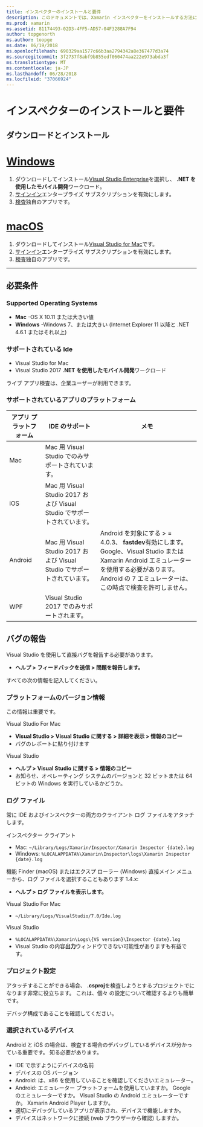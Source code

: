 ```yaml
---
title: インスペクターのインストールと要件
description: このドキュメントでは、Xamarin インスペクターをインストールする方法について説明し、サポートされるオペレーティング システム、Ide、およびアプリのプラットフォームについて説明します。
ms.prod: xamarin
ms.assetid: 81174493-02D3-4FF5-AD57-04F3288A7F94
author: topgenorth
ms.author: toopge
ms.date: 06/19/2018
ms.openlocfilehash: 690329aa1577c66b3aa2794342a8e367477d3a74
ms.sourcegitcommit: 3f2737f8abf9b855edf060474aa222e973abda3f
ms.translationtype: MT
ms.contentlocale: ja-JP
ms.lasthandoff: 06/28/2018
ms.locfileid: "37066924"
---
```

# <a name="inspector-installation-and-requirements"></a>インスペクターのインストールと要件

## <a name="download-and-installation"></a>ダウンロードとインストール

# <a name="windowstabwindows"></a>[Windows](#tab/windows)

1. ダウンロードしてインストール[Visual Studio Enterprise](https://visualstudio.microsoft.com/vs/)を選択し、 **.NET を使用したモバイル開発**ワークロード。
1. [サインイン](https://docs.microsoft.com/visualstudio/ide/signing-in-to-visual-studio)エンタープライズ サブスクリプションを有効にします。
1. [検査](~/tools/inspector/inspect.md)独自のアプリです。

# <a name="macostabmacos"></a>[macOS](#tab/macos)

1. ダウンロードしてインストール[Visual Studio for Mac](https://visualstudio.microsoft.com/vs/mac/)です。
1. [サインイン](https://docs.microsoft.com/visualstudio/mac/activation)エンタープライズ サブスクリプションを有効にします。
1. [検査](~/tools/inspector/inspect.md)独自のアプリです。

-----

## <a name="requirements"></a>必要条件

### <a name="supported-operating-systems"></a>Supported Operating Systems

- **Mac** -OS X 10.11 または大きい値
- **Windows** -Windows 7、または大きい (Internet Explorer 11 以降と .NET 4.6.1 またはそれ以上)

### <a name="supported-ides"></a>サポートされている Ide

- Visual Studio for Mac
- Visual Studio 2017 **.NET を使用したモバイル開発**ワークロード

ライブ アプリ検査は、企業ユーザーが利用できます。

<a name="supported-platforms" />

### <a name="supported-app-platforms"></a>サポートされているアプリのプラットフォーム

|アプリ プラットフォーム|IDE のサポート|メモ|
|--- |--- |--- |
|Mac|Mac 用 Visual Studio でのみサポートされています。|
|iOS|Mac 用 Visual Studio 2017 および Visual Studio でサポートされています。| |
|Android|Mac 用 Visual Studio 2017 および Visual Studio でサポートされています。|Android を対象にする > = 4.0.3、 **fastdev**有効にします。<br />Google、Visual Studio または Xamarin Android エミュレーターを使用する必要があります。 Android の 7 エミュレーターは、この時点で検査を許可しません。|
|WPF|Visual Studio 2017 でのみサポートされます。|

<a name="reporting-bugs" />

## <a name="reporting-bugs"></a>バグの報告

Visual Studio を使用して直接バグを報告する必要があります。

- **ヘルプ > フィードバックを送信 > 問題を報告します。**

すべての次の情報を記入してください。

### <a name="platform-version-information"></a>プラットフォームのバージョン情報

この情報は重要です。

Visual Studio For Mac

- **Visual Studio > Visual Studio に関する > 詳細を表示 > 情報のコピー**
- バグのレポートに貼り付けます

Visual Studio

- **ヘルプ > Visual Studio に関する > 情報のコピー**
- お知らせ、オペレーティング システムのバージョンと 32 ビットまたは 64 ビットの Windows を実行しているかどうか。

### <a name="log-files"></a>ログ ファイル

常に IDE およびインスペクターの両方のクライアント ログ ファイルをアタッチします。

インスペクター クライアント

- Mac: `~/Library/Logs/Xamarin/Inspector/Xamarin Inspector {date}.log`
- Windows: `%LOCALAPPDATA%\Xamarin\Inspector\logs\Xamarin Inspector {date}.log`

機能 Finder (macOS) またはエクスプ ローラー (Windows) 直接メイン メニューから、ログ ファイルを選択することもあります 1.4.x:

- **ヘルプ > ログ ファイルを表示します。**

Visual Studio For Mac

- `~/Library/Logs/VisualStudio/7.0/Ide.log`

Visual Studio

- `%LOCALAPPDATA%\Xamarin\Logs\{VS version}\Inspector {date}.log`
- Visual Studio の内容**出力**ウィンドウできない可能性がありますも有益です。

### <a name="project-settings"></a>プロジェクト設定

アタッチすることができる場合、 **.csproj**を検査しようとするプロジェクトでになります非常に役立ちます。 これは、個々 の設定について確認するよりも簡単です。

デバッグ構成であることを確認してください。

### <a name="selected-devices"></a>選択されているデバイス

Android と iOS の場合は、検査する場合のデバッグしているデバイスが分かっている重要です。 知る必要があります。

- IDE で示すようにデバイスの名前
- デバイスの OS バージョン
- Android: は、x86 を使用していることを確認してくださいエミュレーター。
- Android: エミュレーター プラットフォームを使用していますか。 Google のエミュレーターですか。 Visual Studio の Android エミュレーターですか。 Xamarin Android Player しますか。
- 適切にデバッグしているアプリが表示され、デバイスで機能しますか。
- デバイスはネットワークに接続 (web ブラウザーから確認) しますか。

[client-bugs]: https://github.com/Microsoft/workbooks/issues/new
